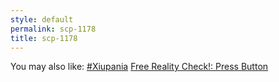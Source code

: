 ```yaml
---
style: default
permalink: scp-1178
title: scp-1178
---
```

You may also like:
[#Xiupania](http://scp-wiki.net/xiupania)
[Free Reality Check!: Press Button](http://scp-wiki.net/free-reality-check-press-button)